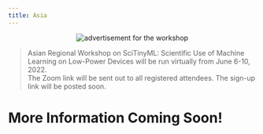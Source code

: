 ```yaml
---
title: Asia
---
```


<figure class="figure">
  <center>
  <img src="{{ site.baseurl }}/assets/cover.png" alt="advertisement for the workshop" class="vid-fluid rounded center">
  </center>
</figure>

>Asian Regional Workshop on SciTinyML: Scientific Use of Machine Learning on Low-Power Devices will be run virtually from June 6-10, 2022. <br> The Zoom link will be sent out to all registered attendees. The sign-up link will be posted soon.

# More Information Coming Soon!

<!-- <div id = "LOCAL_TIME"></div> -->

<!-- {% include schedule_table table_data = site.data.asia_schedule %} -->

<script>
  // top time
  var start = new Date('10/18/2021 1:00:00 PM UTC');
  var end = new Date('10/18/2021 4:00:00 PM UTC');
  var localTime = start.toLocaleTimeString([], {timeStyle: 'short'}) + " to " + end.toLocaleTimeString([], {timeStyle: 'short'});
  var startString = "The workshop will run each day from <b>1:00 PM to 4:00 PM GMT which is "
  var endString = " in your local timezone</b> (according to your computer system time). Times below adjusted to that time zone. Exact timing and topics subject to change."
  document.getElementById('LOCAL_TIME').innerHTML = startString + localTime + endString;
  
  // all times
  var timeElements = document.getElementsByClassName("GMT_TIME");
  for (var i = 0; i < timeElements.length; i++) {
    dateStr = '10/18/2021 ' + timeElements[i].innerHTML + ' UTC'
    var gmt_time = new Date(dateStr);
    timeElements[i].innerHTML = gmt_time.toLocaleTimeString([], {timeStyle: 'short'})
  }
</script>
